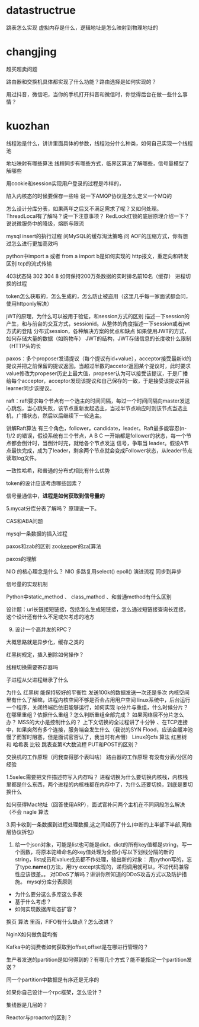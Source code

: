 # datastructrue
跳表怎么实现
虚拟内存是什么，逻辑地址是怎么映射到物理地址的

# changjing

超买超卖问题

路由器和交换机具体都实现了什么功能？路由选择是如何实现的？

用过抖音，微信吧，当你的手机打开抖音和微信时，你觉得后台在做一些什么事情？

# kuozhan

线程池是什么，讲讲里面具体的参数，线程池分什么种类，如何自己实现一个线程池

地址映射有哪些算法
线程同步有哪些方式，临界区算法了解哪些，信号量模型了解哪些


用cookie和session实现用户登录的过程是咋样的，

陷入内核态的时候要保存一些啥
说一下AMQP协议是怎么定义一个MQ的

怎么设计分库分表，如果两年之后又不满足需求了呢？又如何处理。
ThreadLocal有了解吗？说一下注意事项？
RedLock红锁的底层原理介绍一下？
说说微服务中的降级，熔断与限流

mysql insert的执行过程
问MySQL的缓存淘汰策略
问 AOF的压缩方式，你有想过怎么进行更加高效吗

python中import a 或者  from a import  b是如何实现的
 http报文，重定向和转发区别
tcp的流式传输

403状态码  302  304
8 如何保持200万条数据的实时排名前10名（缓存）
进程切换的过程

token怎么获取的，怎么生成的，怎么防止被盗用（这里几乎每一家面试都会问，使用httponly解决）

jWT的原理，为什么可以被用于验证，和session方式的区别
描述一下session的产生，和与前台的交互方式，sessionid。从整体的角度描述一下session或者jwt方式的登陆
分布式session，各种解决方案的优点和缺点
如果使用JWT的方式，如何存储大量的数据（如购物车）
JWT的结构，JWT存储信息的长度收什么限制（HTTP头的长


paxos：多个proposer发请提议（每个提议有id+value），acceptor接受最新id的提议并把之前保留的提议返回。当超过半数的accetor返回某个提议时，此时要求value修改为propeser历史上最大值，propeser认为可以接受该提议，于是广播给每个acceptor，acceptor发现该提议和自己保存的一致，于是接受该提议并且learner同步该提议。

raft：raft要求每个节点有一个选主的时间间隔，每过一个时间间隔向master发送心跳包，当心跳失败，该节点重新发起选主，当过半节点响应时则该节点当选主机，广播状态，然后以后继续下一轮选主。

讲解Raft算法 有三个角色，follower，candidate，leader。Raft最多能容忍(n-1)/2 的错误，假设系统有三个节点，A B C 一开始都是follower的状态，每一个节点都会倒计时，当倒计时完，就给各个节点发送 信号，争取当 leader。假设A节点最快完成，成为了leader，剩余两个节点就会变成Follower状态，从leader节点读取log文件。



一致性哈希，和普通的分布式相比有什么优势

token的设计应该考虑哪些因素？

信号量通信中，**进程是如何获取到信号量的**

5.mycat分库分表了解吗？ 原理说一下。

CAS和ABA问题

mysql一条数据的插入过程

paxos和zab的区别
zoo[keep](https://www.nowcoder.com/jump/super-jump/word?word=keep)er的za[算法

paxos的理解

NIO 的核心理念是什么？
NIO 多路复用select() epoll() 演进流程 同步到异步

信号量的实现机制

Python中static_method 、 class_mathod 、和普通method有什么区别

设计题：url长链接短链接，包括怎么生成短链接，怎么通过短链接查询长连接，这个设计还有什么不足或欠考虑的地方

9. 设计一个高并发的RPC？

大概思路就是异步化，缓存之类的

红黑树规定，插入删除如何操作？

线程切换需要寄存器吗

子进程从父进程继承了什么

为什么 红黑树 能保持较好的平衡性
发送100k的数据发送一次还是多次
内核空间里有什么了解嘛，进程内核空间不够是否会占用用户空间
linux系统中，后台运行一个程序，关闭终端后依旧能够运行，如何实现
ip分片与重组，什么时候分片？在哪里重组？依据什么重组？怎么判断重组全部完成？
如果网络层不分片怎么办？
MSS的大小是控制什么的？
上下文切换的全过程讲了十分钟
、在TCP连接中，如果突然有多个连接，服务端会发生什么（我说的SYN Flood，应该会缓冲池慢了而暂时阻塞，但是面试官否认了，我当时有点懵）
Linux的cfs 算法
红黑树 和 哈希表 比较
跳表查第K大数流程
PUT和POST的区别？

交换机的工作原理（问我查得那个表叫啥）
路由器的工作原理
有没有分表/分区的经验

1.5selec需要把文件描述符写入内存吗？
进程切换为什么要切换内核栈，内核栈里都是什么东西，两个进程的内核栈都在内存中了，为什么还要切换，到底是要切换什么

如何获得Mac地址（回答使用ARP），面试官补问两个主机在不同网段怎么解决（不会
nagle 算法

3.网卡收到一条数据到进程处理数据,这之间经历了什么(中断的上半部下半部,网络层协议拆包)


1. 给一个json对象，可能是list也可能是dict，dict的所有key值都是string，写一个函数，将原本驼峰命名的key值处理为全部小写以下划线分隔的新的string，list成员和value成员都不作处理，输出新的对象：
用python写的，忘了type.__name__()方法，用try except实现的，递归调用就可以，不过代码兼容性应该很差。。
对DDoS了解吗？讲讲你所知道的DDoS攻击方式以及防护措施。
mysql分库分表原则
- 为什么要分这么多库这么多表
- 基于什么考虑？
- 如何实现数据库动态扩容？

换页 算法 里面，FIFO有什么缺点？怎么改进？

NginX如何做负载均衡

Kafka中的消费者如何获取到offset,offset是在哪进行管理的？

生产者发送的partition是如何得到的？有哪几个方式？能不能指定一个partition发送？

同一个partition中数据是有序还是无序的

如果你自己设计一个rpc框架，怎么设计？

集线器是几层的？

Reactor与proactor的区别？